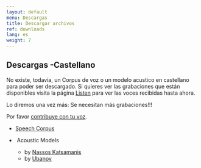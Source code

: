 ```yaml
---
layout: default
menu: Descargas
title: Descargar archivos
ref: downloads
lang: es
weight: 7
---
```


Descargas -Castellano
---------------------

No existe, todavía, un Corpus de voz o un modelo acustico en castellano
para poder ser descargado. Si quieres ver las grabaciones que están
disponibles visita la página [Listen] para ver las voces recibidas
hasta ahora.

Lo diremos una vez más: Se necesitan más grabaciones!!!

Por favor [contribuye con tu voz].

-   [Speech Corpus]


-    Acoustic Models
    - by [Nassos Katsamanis]
    - by [Ubanov]

[contribuye con tu voz]: /es/read
[Speech Corpus]: http://www.repository.voxforge1.org/downloads/es/Trunk/Audio/
[Nassos Katsamanis]: https://github.com/nassosoassos/spanish_voxforge_htk_asr
[Ubanov]: http://www.dev.voxforge.org/projects/es/browser/Trunk/Ubanov
[Listen]: http://localhost:4000/es/listen

